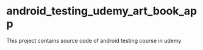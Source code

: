 # android_testing_udemy_art_book_app
This project contains source code of android testing course in udemy
